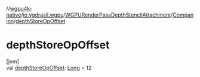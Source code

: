 //[wgpu4k-native](../../../../index.md)/[io.ygdrasil.wgpu](../../index.md)/[WGPURenderPassDepthStencilAttachment](../index.md)/[Companion](index.md)/[depthStoreOpOffset](depth-store-op-offset.md)

# depthStoreOpOffset

[jvm]\
val [depthStoreOpOffset](depth-store-op-offset.md): [Long](https://kotlinlang.org/api/core/kotlin-stdlib/kotlin/-long/index.html) = 12